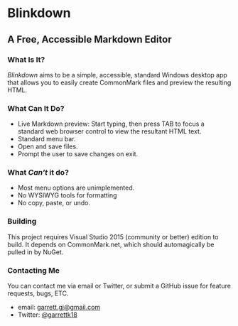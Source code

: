 # Blinkdown
## A Free, Accessible Markdown Editor
### What Is It?

*Blinkdown* aims to be a simple, accessible, standard Windows desktop app that allows you to easily create CommonMark files and preview the resulting HTML.

### What Can It Do?

* Live Markdown preview: Start typing, then press TAB to focus a standard web browser control to view the resultant HTML text.
* Standard menu bar.
* Open and save files.
* Prompt the user to save changes on exit.

### What *Can't* it do?

* Most menu options are unimplemented.
* No WYSIWYG tools for formatting
* No copy, paste, or undo.

### Building

This project requires Visual Studio 2015 (community or better) edition to build. It depends on CommonMark.net, which should automagically be pulled in by NuGet.

### Contacting Me

You can contact me via email or Twitter, or submit a GitHub issue for feature requests, bugs, ETC.

* email: [garrett.gj@gmail.com](mailto:garrett.gj@gmail.com)
* Twitter: [@garrettk18](https://twitter.com/garrettk18)